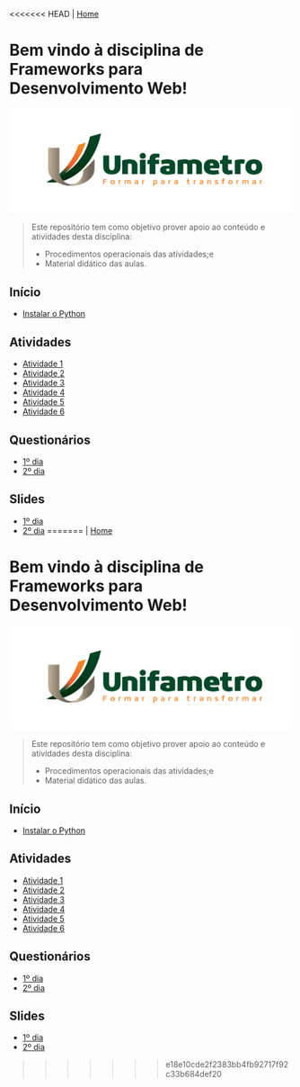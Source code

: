 <<<<<<< HEAD
|  [Home](README.md)

# Bem vindo à disciplina de Frameworks para Desenvolvimento Web!
![Unifametro](doc/logo.png)
>  Este repositório  tem como objetivo prover apoio ao conteúdo e atividades desta disciplina:
>  *  Procedimentos operacionais das atividades;e
>  *  Material didático das aulas.

## Início
*  [Instalar o Python](doc/python.md)

## Atividades
*  [Atividade 1](doc/atv1.md)
*  [Atividade 2](doc/atv2.md)
*  [Atividade 3](doc/atv3.md)
*  [Atividade 4](README.md#atividades)
*  [Atividade 5](README.md#atividades)
*  [Atividade 6](README.md#atividades)

## Questionários
*  [1º dia](README.md#questionários)
*  [2º dia](README.md#questionários)

## Slides
*  [1º dia](README.md#slides)
*  [2º dia](README.md#slides)
=======
|  [Home](README.md)

# Bem vindo à disciplina de Frameworks para Desenvolvimento Web!
![Unifametro](doc/logo.png)
>  Este repositório  tem como objetivo prover apoio ao conteúdo e atividades desta disciplina:
>  *  Procedimentos operacionais das atividades;e
>  *  Material didático das aulas.

## Início
*  [Instalar o Python](doc/python.md)

## Atividades
*  [Atividade 1](doc/atv1.md)
*  [Atividade 2](doc/atv2.md)
*  [Atividade 3](doc/atv3.md)
*  [Atividade 4](doc/atv4.md)
*  [Atividade 5](doc/atv5.md)
*  [Atividade 6](README.md#atividades)

## Questionários
*  [1º dia](https://forms.office.com/r/gccCMec3Fx)
*  [2º dia](README.md#questionários)

## Slides
*  [1º dia](doc/media/PrimeiroDia.pdf)
*  [2º dia](README.md#slides)
>>>>>>> e18e10cde2f2383bb4fb92717f92c33b684def20
